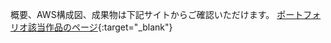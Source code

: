 概要、AWS構成図、成果物は下記サイトからご確認いただけます。
[ポートフォリオ該当作品のページ]([URL](https://ajiko1209.myportfolio.com/expense-tracker-web-app)){:target="_blank"}
